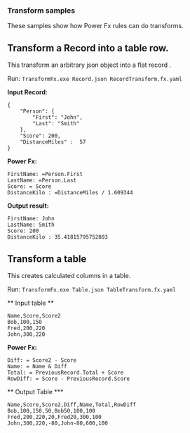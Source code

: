 ﻿### Transform samples 

These samples show how Power Fx rules can do transforms.


## Transform a Record into a table row.
This transform an arbitrary json object into a flat record . 

Run: `TransformFx.exe Record.json RecordTransform.fx.yaml`

**Input Record:**
```
{
    "Person": {
        "First": "John",
        "Last": "Smith"
    },
    "Score": 200,
    "DistanceMiles" :  57
}
```

**Power Fx:**
```
FirstName: =Person.First
LastName: =Person.Last
Score: = Score
DistanceKilo : =DistanceMiles / 1.609344
```


**Output result:**
```
FirstName: John
LastName: Smith
Score: 200
DistanceKilo : 35.41815795752803
```


## Transform a table 
This creates calculated columns in a table. 

Run: `TransformFx.exe Table.json TableTransform.fx.yaml`

** Input table **
```
Name,Score,Score2
Bob,100,150
Fred,200,220
John,300,220
```

**Power Fx:**
```
Diff: = Score2 - Score
Name: = Name & Diff
Total: = PreviousRecord.Total + Score
RowDiff: = Score - PreviousRecord.Score
```

** Output Table *** 
```
Name,Score,Score2,Diff,Name,Total,RowDiff
Bob,100,150,50,Bob50,100,100
Fred,200,220,20,Fred20,300,100
John,300,220,-80,John-80,600,100
```

